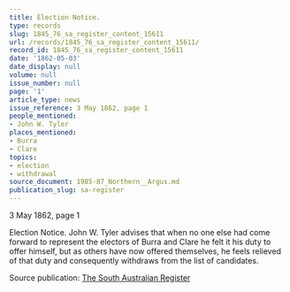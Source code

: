 ```yaml
---
title: Election Notice.
type: records
slug: 1845_76_sa_register_content_15611
url: /records/1845_76_sa_register_content_15611/
record_id: 1845_76_sa_register_content_15611
date: '1862-05-03'
date_display: null
volume: null
issue_number: null
page: '1'
article_type: news
issue_reference: 3 May 1862, page 1
people_mentioned:
- John W. Tyler
places_mentioned:
- Burra
- Clare
topics:
- election
- withdrawal
source_document: 1985-87_Northern__Argus.md
publication_slug: sa-register
---
```


3 May 1862, page 1

Election Notice.  John W. Tyler advises that when no one else had come forward to represent the electors of Burra and Clare he felt it his duty to offer himself, but as others have now offered themselves, he feels relieved of that duty and consequently withdraws from the list of candidates.

Source publication: [The South Australian Register](/publications/sa-register/)
